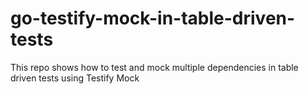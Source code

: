 # go-testify-mock-in-table-driven-tests
This repo shows how to test and mock multiple dependencies in table driven tests using Testify Mock
